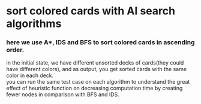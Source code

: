 # sort colored cards with AI search algorithms

### here we use A*, IDS and BFS to sort colored cards in ascending order.
in the initial state, we have different unsorted decks of cards(they could have different colors), and as output, you get sorted cards with the same color in each deck.</br>
you can run the same test case on each algorithm to understand the great effect of heuristic function on decreasing computation time by creating fewer nodes in comparison with BFS and IDS.
